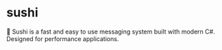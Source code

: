 # sushi
🍣 Sushi is a fast and easy to use messaging system built with modern C#. Designed for performance applications.
